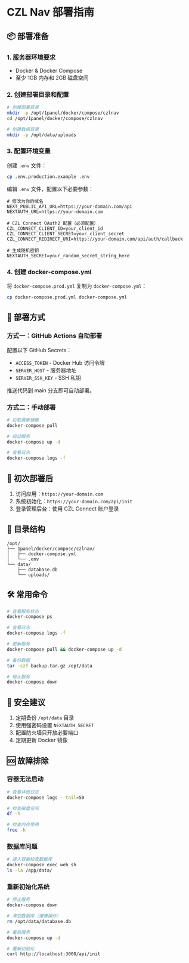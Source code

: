 # CZL Nav 部署指南

## 📦 部署准备

### 1. 服务器环境要求

- Docker & Docker Compose
- 至少 1GB 内存和 2GB 磁盘空间

### 2. 创建部署目录和配置

```bash
# 创建部署目录
mkdir -p /opt/1panel/docker/compose/czlnav
cd /opt/1panel/docker/compose/czlnav

# 创建数据目录
mkdir -p /opt/data/uploads
```

### 3. 配置环境变量

创建 `.env` 文件：

```bash
cp .env.production.example .env
```

编辑 `.env` 文件，配置以下必要参数：

```env
# 修改为你的域名
NEXT_PUBLIC_API_URL=https://your-domain.com/api
NEXTAUTH_URL=https://your-domain.com

# CZL Connect OAuth2 配置（必须配置）
CZL_CONNECT_CLIENT_ID=your_client_id
CZL_CONNECT_CLIENT_SECRET=your_client_secret
CZL_CONNECT_REDIRECT_URI=https://your-domain.com/api/auth/callback

# 生成随机密钥
NEXTAUTH_SECRET=your_random_secret_string_here
```

### 4. 创建 docker-compose.yml

将 `docker-compose.prod.yml` 复制为 `docker-compose.yml`：

```bash
cp docker-compose.prod.yml docker-compose.yml
```

## 🚀 部署方式

### 方式一：GitHub Actions 自动部署

配置以下 GitHub Secrets：

- `ACCESS_TOKEN` - Docker Hub 访问令牌
- `SERVER_HOST` - 服务器地址
- `SERVER_SSH_KEY` - SSH 私钥

推送代码到 main 分支即可自动部署。

### 方式二：手动部署

```bash
# 拉取最新镜像
docker-compose pull

# 启动服务
docker-compose up -d

# 查看日志
docker-compose logs -f
```

## 🔧 初次部署后

1. 访问应用：`https://your-domain.com`
2. 系统初始化：`https://your-domain.com/api/init`
3. 登录管理后台：使用 CZL Connect 账户登录

## 📁 目录结构

```
/opt/
├── 1panel/docker/compose/czlnav/
│   ├── docker-compose.yml
│   └── .env
└── data/
    ├── database.db
    └── uploads/
```

## 🛠 常用命令

```bash
# 查看服务状态
docker-compose ps

# 查看日志
docker-compose logs -f

# 更新服务
docker-compose pull && docker-compose up -d

# 备份数据
tar -czf backup.tar.gz /opt/data

# 停止服务
docker-compose down
```

## 🔐 安全建议

1. 定期备份 `/opt/data` 目录
2. 使用强密码设置 `NEXTAUTH_SECRET`
3. 配置防火墙只开放必要端口
4. 定期更新 Docker 镜像

## 🆘 故障排除

### 容器无法启动

```bash
# 查看详细日志
docker-compose logs --tail=50

# 检查磁盘空间
df -h

# 检查内存使用
free -h
```

### 数据库问题

```bash
# 进入容器检查数据库
docker-compose exec web sh
ls -la /app/data/
```

### 重新初始化系统

```bash
# 停止服务
docker-compose down

# 清空数据库（谨慎操作）
rm /opt/data/database.db

# 重启服务
docker-compose up -d

# 重新初始化
curl http://localhost:3000/api/init
```

